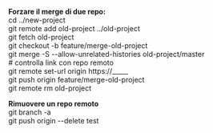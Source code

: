   
**Forzare il merge di due repo:**  
cd ../new-project  
git remote add old-project ../old-project  
git fetch old-project  
git checkout \-b feature/merge-old-project  
git merge \-S \--allow-unrelated-histories old-project/master  
\# controlla link con repo remoto  
git remote set-url origin https://\_\_\_\_\_  
git push origin feature/merge-old-project  
git remote rm old-project

**Rimuovere un repo remoto**  
git branch \-a  
git push origin \--delete test

